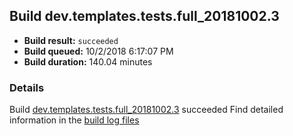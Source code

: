 ## Build dev.templates.tests.full_20181002.3
- **Build result:** `succeeded`
- **Build queued:** 10/2/2018 6:17:07 PM
- **Build duration:** 140.04 minutes
### Details
Build [dev.templates.tests.full_20181002.3](https://winappstudio.visualstudio.com/web/build.aspx?pcguid=a4ef43be-68ce-4195-a619-079b4d9834c2&builduri=vstfs%3a%2f%2f%2fBuild%2fBuild%2f26352) succeeded
Find detailed information in the [build log files](https://uwpctdiags.blob.core.windows.net/buildlogs/dev.templates.tests.full_20181002.3_logs.zip)
